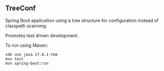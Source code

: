 TreeConf
--------

Spring Boot application using a tree structure for configuration instead of classpath scanning.

Promotes test driven development.

To run using Maven:
```
sdk use java 17.0.1-tem
mvn test
mvn spring-boot:run
```
